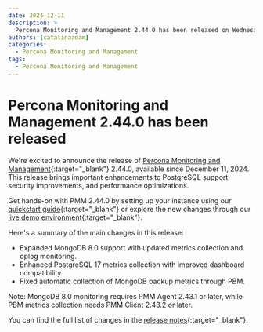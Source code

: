 ```yaml
---
date: 2024-12-11
description: >
  Percona Monitoring and Management 2.44.0 has been released on Wednesday, December 11, 2024.
authors: [catalinaadam]
categories:
  - Percona Monitoring and Management
tags:
  - Percona Monitoring and Management
---
```


# Percona Monitoring and Management 2.44.0 has been released

<!-- more -->

We're excited to announce the release of 
[Percona Monitoring and Management](https://docs.percona.com/percona-monitoring-and-management/index.html){:target="_blank"} 2.44.0, available since December 11, 2024. This release brings important enhancements to PostgreSQL support, security improvements, and performance optimizations.

Get hands-on with PMM 2.44.0 by setting up your instance using our [quickstart guide](https://docs.percona.com/percona-monitoring-and-management/quickstart/index.html){:target="_blank"} or explore the new changes through our [live demo environment](https://pmmdemo.percona.com){:target="_blank"}.

Here's a summary of the main changes in this release:
- Expanded MongoDB 8.0 support with updated metrics collection and oplog monitoring.
- Enhanced PostgreSQL 17 metrics collection with improved dashboard compatibility.
- Fixed automatic collection of MongoDB backup metrics through PBM.

Note: MongoDB 8.0 monitoring requires PMM Agent 2.43.1 or later, while PBM metrics collection needs PMM Client 2.43.2 or later.

You can find the full list of changes in the [release notes](https://docs.percona.com/percona-monitoring-and-management/release-notes/2.44.0.html){:target="_blank"}.








